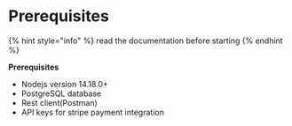 # Prerequisites

{% hint style="info" %}
read the documentation before starting
{% endhint %}

**Prerequisites**

* Nodejs version 14.18.0+
* PostgreSQL database
* Rest client(Postman)
* API keys for stripe payment integration

